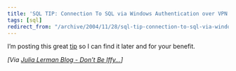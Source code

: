 ```yaml
---
title: 'SQL TIP: Connection To SQL via Windows Authentication over VPN'
tags: [sql]
redirect_from: "/archive/2004/11/28/sql-tip-connection-to-sql-via-windows-authentication-over-vpn.aspx/"
---
```


I’m posting this great
[tip](http://sqljunkies.com/WebLog/roman/archive/2004/11/28/5296.aspx "Connection to SQL")
so I can find it later and for your benefit.

*[Via [Julia Lerman Blog - Don’t Be
Iffy...](http://www.thedatafarm.com/blog/PermaLink.aspx?guid=52ecf26f-f9d5-457f-9438-360a029aefcd "Julia Lerman")]*

